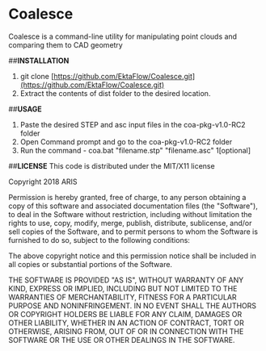 # Coalesce
Coalesce is a command-line utility for manipulating point clouds and comparing them to CAD geometry

##**INSTALLATION**
1. git clone [https://github.com/EktaFlow/Coalesce.git](https://github.com/EktaFlow/Coalesce.git)
2. Extract the contents of dist folder to the desired location.

##**USAGE**

1. Paste the desired STEP and asc input files in the coa-pkg-v1.0-RC2 folder
2. Open Command prompt and go to the coa-pkg-v1.0-RC2 folder
3. Run the command - coa.bat "filename.stp" "filename.asc" 1[optional]


##**LICENSE**
This code is distributed under the MIT/X11 license

Copyright 2018 ARIS

Permission is hereby granted, free of charge, to any person obtaining a copy of this software and associated documentation files (the "Software"), to deal in the Software without restriction, including without limitation the rights to use, copy, modify, merge, publish, distribute, sublicense, and/or sell copies of the Software, and to permit persons to whom the Software is furnished to do so, subject to the following conditions:

The above copyright notice and this permission notice shall be included in all copies or substantial portions of the Software.

THE SOFTWARE IS PROVIDED "AS IS", WITHOUT WARRANTY OF ANY KIND, EXPRESS OR IMPLIED, INCLUDING BUT NOT LIMITED TO THE WARRANTIES OF MERCHANTABILITY, FITNESS FOR A PARTICULAR PURPOSE AND NONINFRINGEMENT. IN NO EVENT SHALL THE AUTHORS OR COPYRIGHT HOLDERS BE LIABLE FOR ANY CLAIM, DAMAGES OR OTHER LIABILITY, WHETHER IN AN ACTION OF CONTRACT, TORT OR OTHERWISE, ARISING FROM, OUT OF OR IN CONNECTION WITH THE SOFTWARE OR THE USE OR OTHER DEALINGS IN THE SOFTWARE.
